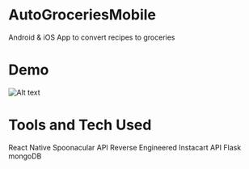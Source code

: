 # AutoGroceriesMobile
Android &amp; iOS App to convert recipes to groceries

# Demo
![Alt text](./video-1583797840.gif?raw=true "Site Home")
# Tools and Tech Used
React Native
Spoonacular API
Reverse Engineered Instacart API
Flask
mongoDB
